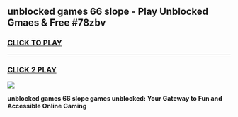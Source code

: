
## unblocked games 66 slope - Play Unblocked Gmaes & Free #78zbv
<h3>
<a href="https://premium.freeplayer.one?title=unblocked_games_66_slope&ref=01M">CLICK TO PLAY</a></h3>
<hr>

<h3>
<a href="https://premium.freeplayer.one?title=unblocked_games_66_slope&ref=01M">CLICK 2 PLAY</a>
  
</h3>

<a href="https://premium.freeplayer.one?title=unblocked_games_66_slope&ref=01M"><img src="https://clearcache.store/games.png"></a>


**unblocked games 66 slope games unblocked: Your Gateway to Fun and Accessible Online Gaming**
